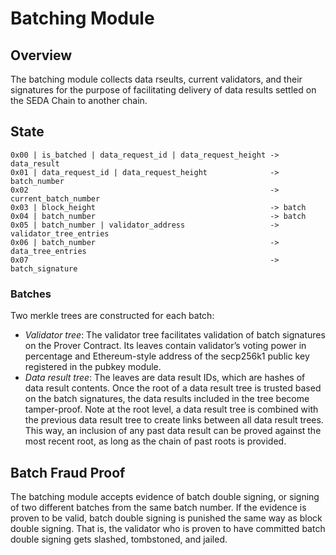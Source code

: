 # Batching Module

## Overview
The batching module collects data rseults, current validators, and their signatures for the purpose of facilitating delivery of data results settled on the SEDA Chain to another chain.

## State
```
0x00 | is_batched | data_request_id | data_request_height -> data_result
0x01 | data_request_id | data_request_height              -> batch_number
0x02                                                      -> current_batch_number
0x03 | block_height                                       -> batch
0x04 | batch_number                                       -> batch
0x05 | batch_number | validator_address                   -> validator_tree_entries
0x06 | batch_number                                       -> data_tree_entries
0x07                                                      -> batch_signature
```

### Batches
Two merkle trees are constructed for each batch:
- *Validator tree*: The validator tree facilitates validation of batch signatures on the Prover Contract. Its leaves contain validator’s voting power in percentage and Ethereum-style address of the secp256k1 public key registered in the pubkey module.
- *Data result tree*: The leaves are data result IDs, which are hashes of data result contents. Once the root of a data result tree is trusted based on the batch signatures, the data results included in the tree become tamper-proof. Note at the root level, a data result tree is combined with the previous data result tree to create links between all data result trees. This way, an inclusion of any past data result can be proved against the most recent root, as long as the chain of past roots is provided.

## Batch Fraud Proof
The batching module accepts evidence of batch double signing, or signing of two different batches from the same batch number. If the evidence is proven to be valid, batch double signing is punished the same way as block double signing. That is, the validator who is proven to have committed batch double signing gets slashed, tombstoned, and jailed.
